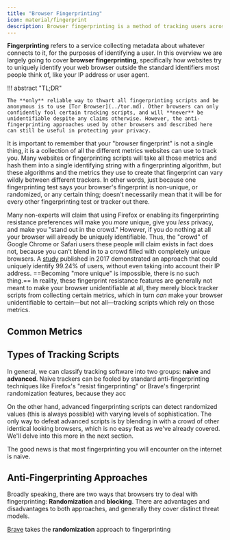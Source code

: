 ```yaml
---
title: "Browser Fingerprinting"
icon: material/fingerprint
description: Browser fingerprinting is a method of tracking users across sites regardless of their network.
---
```


**Fingerprinting** refers to a service collecting metadata about whatever connects to it, for the purposes of identifying a user. In this overview we are largely going to cover **browser fingerprinting**, specifically how websites try to uniquely identify your web browser outside the standard identifiers most people think of, like your IP address or user agent.

!!! abstract "TL;DR"

    The **only** reliable way to thwart all fingerprinting scripts and be anonymous is to use [Tor Browser](../tor.md). Other browsers can only confidently fool certain tracking scripts, and will **never** be unidentifiable despite any claims otherwise. However, the anti-fingerprinting approaches used by other browsers and described here can still be useful in protecting your privacy.

It is important to remember that your "browser fingerprint" is not a single thing, it is a collection of all the different metrics websites can use to track you. Many websites or fingerprinting scripts will take all those metrics and hash them into a single identifying string with a fingerprinting algorithm, but these algorithms and the metrics they use to create that fingerprint can vary wildly between different trackers. In other words, just because one fingerprinting test says your browser's fingerprint is non-unique, or randomized, or any certain thing; doesn't necessarily mean that it will be for every other fingerprinting test or tracker out there.

Many non-experts will claim that using Firefox or enabling its fingerprinting resistance preferences will make you *more* unique, give you *less* privacy, and make you "stand out in the crowd." However, if you do nothing at all your browser will already be uniquely identifiable. Thus, the "crowd" of Google Chrome or Safari users these people will claim exists in fact does not, because you can't blend in to a crowd filled with completely unique browsers. A [study](https://www.ndss-symposium.org/ndss2017/ndss-2017-programme/cross-browser-fingerprinting-os-and-hardware-level-features/) published in 2017 demonstrated an approach that could uniquely identify 99.24% of users, without even taking into account their IP address. ==Becoming "more unique" is impossible, there is no such thing.== In reality, these fingerprint resistance features are generally not meant to make your browser unidentifiable at all, they merely block tracker scripts from collecting certain metrics, which in turn *can* make your browser unidentifiable to certain—but not all—tracking scripts which rely on those metrics.

## Common Metrics

## Types of Tracking Scripts

In general, we can classify tracking software into two groups: **naive** and **advanced**. Naive trackers can be fooled by standard anti-fingerprinting techniques like Firefox's "resist fingerprinting" or Brave's fingerprint randomization features, because they acc

On the other hand, advanced fingerprinting scripts can detect randomized values (this is always possible) with varying levels of sophistication. The only way to defeat advanced scripts is by blending in with a crowd of other identical looking browsers, which is no easy feat as we've already covered. We'll delve into this more in the next section.

The good news is that most fingerprinting you will encounter on the internet is naive.

## Anti-Fingerprinting Approaches

Broadly speaking, there are two ways that browsers try to deal with fingerprinting: **Randomization** and **blocking**. There are advantages and disadvantages to both approaches, and generally they cover distinct threat models.

[Brave](../desktop-browsers.md#brave) takes the **randomization** approach to fingerprinting
